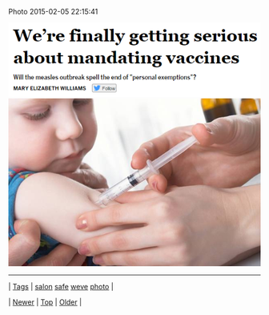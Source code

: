 <!--
title: Photo 2015-02-05 22
date: 2020-06-28T15:27:00.065Z
tags: salon, safe, weve, photo
-->


Photo 2015-02-05 22:15:41

![](110193010149-0.png)
![](110193010149-1.jpg)

<!--BOTTOM-POST-NAVIGATION-->
---

| [Tags](tags.md) | [salon](tag-salon.md) [safe](tag-safe.md) [weve](tag-weve.md) [photo](tag-photo.md) |

| [Newer](110192347119.md) | [Top](index.md) | [Older](110195652812.md) |